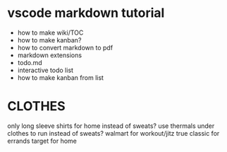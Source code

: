 # vscode markdown tutorial

-   how to make wiki/TOC
-   how to make kanban?
-   how to convert markdown to pdf
-   markdown extensions
-   todo.md
-   interactive todo list
-   how to make kanban from list

# CLOTHES

only long sleeve shirts for home instead of sweats?
use thermals under clothes to run instead of sweats?
walmart for workout/jitz
true classic for errands
target for home
